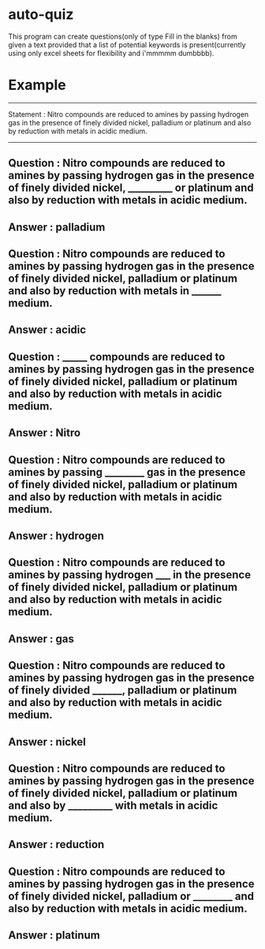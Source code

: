# auto-quiz

This program can create questions(only of type Fill in the blanks) from given a text provided that a list of potential keywords is present(currently using only excel sheets for flexibility and i'mmmmm dumbbbb).

# Example
----------------------------------------------------------------------------------------------------------------------------------

Statement : Nitro compounds are reduced to amines by passing hydrogen gas in the presence of finely divided nickel, palladium or platinum and also by reduction with metals in acidic medium.

----------------------------------------------------------------------------------------------------------------------------------
Question : Nitro compounds are reduced to amines by passing hydrogen gas in the presence of finely divided nickel, _________ or platinum and also by reduction with metals in acidic medium.
----------------------------------------------------------------------------------------------------------------------------------
Answer : palladium
----------------------------------------------------------------------------------------------------------------------------------
Question : Nitro compounds are reduced to amines by passing hydrogen gas in the presence of finely divided nickel, palladium or platinum and also by reduction with metals in ______ medium.
----------------------------------------------------------------------------------------------------------------------------------
Answer : acidic
---------------------------------------------------------------------------------------------------------------------------------- 
Question : _____ compounds are reduced to amines by passing hydrogen gas in the presence of finely divided nickel, palladium or platinum and also by reduction with metals in acidic medium.
----------------------------------------------------------------------------------------------------------------------------------
Answer : Nitro
---------------------------------------------------------------------------------------------------------------------------------- 
Question : Nitro compounds are reduced to amines by passing ________ gas in the presence of finely divided nickel, palladium or platinum and also by reduction with metals in acidic medium.
----------------------------------------------------------------------------------------------------------------------------------
Answer : hydrogen
---------------------------------------------------------------------------------------------------------------------------------- 
Question : Nitro compounds are reduced to amines by passing hydrogen ___ in the presence of finely divided nickel, palladium or platinum and also by reduction with metals in acidic medium.
----------------------------------------------------------------------------------------------------------------------------------
Answer : gas
---------------------------------------------------------------------------------------------------------------------------------- 
Question : Nitro compounds are reduced to amines by passing hydrogen gas in the presence of finely divided ______, palladium or platinum and also by reduction with metals in acidic medium.
----------------------------------------------------------------------------------------------------------------------------------
Answer : nickel
---------------------------------------------------------------------------------------------------------------------------------- 
Question : Nitro compounds are reduced to amines by passing hydrogen gas in the presence of finely divided nickel, palladium or platinum and also by _________ with metals in acidic medium.
----------------------------------------------------------------------------------------------------------------------------------
Answer : reduction
----------------------------------------------------------------------------------------------------------------------------------
Question : Nitro compounds are reduced to amines by passing hydrogen gas in the presence of finely divided nickel, palladium or ________ and also by reduction with metals in acidic medium.
----------------------------------------------------------------------------------------------------------------------------------
Answer : platinum
----------------------------------------------------------------------------------------------------------------------------------
